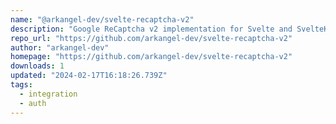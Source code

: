 ```yaml
---
name: "@arkangel-dev/svelte-recaptcha-v2"
description: "Google ReCaptcha v2 implementation for Svelte and SvelteKit"
repo_url: "https://github.com/arkangel-dev/svelte-recaptcha-v2"
author: "arkangel-dev"
homepage: "https://github.com/arkangel-dev/svelte-recaptcha-v2"
downloads: 1
updated: "2024-02-17T16:18:26.739Z"
tags: 
  - integration
  - auth
---
```

